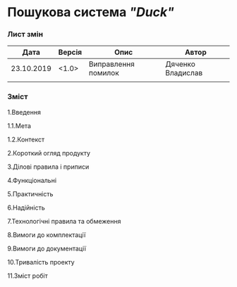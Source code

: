 #              Пошукова система *"Duck"*



### Лист змін
|    Дата    |    Версія    |          Опис          |       Автор       |
|------------|--------------|------------------------|-------------------|
| 23.10.2019 |    <1.0>     |  Виправлення помилок   | Дяченко Владислав |
|            |              |                        |                   |



### Зміст
 1.Введення
  
  1.1.Мета
  
  1.2.Контекст
 
 2.Короткий огляд продукту
 
 3.Ділові правила і приписи
 
 4.Функціональні
 
 5.Практичність
 
 6.Надійність
 
 7.Технологічні правила та обмеження
 
 8.Вимоги до комплектації
 
 9.Вимоги до документації
 
 10.Тривалість проекту
 
 11.Зміст робіт


